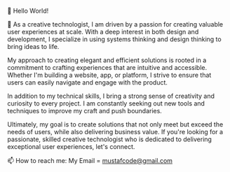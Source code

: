 👋 Hello World!

👀 As a creative technologist, I am driven by a passion for creating valuable user experiences at scale. With a deep interest in both design and development, I specialize in using systems thinking and design thinking to bring ideas to life.

My approach to creating elegant and efficient solutions is rooted in a commitment to crafting experiences that are intuitive and accessible. Whether I'm building a website, app, or platform, I strive to ensure that users can easily navigate and engage with the product.

In addition to my technical skills, I bring a strong sense of creativity and curiosity to every project. I am constantly seeking out new tools and techniques to improve my craft and push boundaries.

Ultimately, my goal is to create solutions that not only meet but exceed the needs of users, while also delivering business value. If you're looking for a passionate, skilled creative technologist who is dedicated to delivering exceptional user experiences, let's connect.

📫 How to reach me: My Email = mustafcode@gmail.com
      

<!---
mustafcode/mustafcode is a ✨ special ✨ repository because its `README.md` (this file) appears on your GitHub profile.
You can click the Preview link to take a look at your changes.
--->
